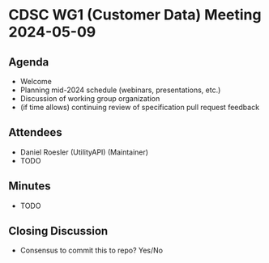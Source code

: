 # CDSC WG1 (Customer Data) Meeting 2024-05-09

## Agenda
* Welcome
* Planning mid-2024 schedule (webinars, presentations, etc.)
* Discussion of working group organization
* (if time allows) continuing review of specification pull request feedback

## Attendees
* Daniel Roesler (UtilityAPI) (Maintainer)
* TODO

## Minutes
* TODO

## Closing Discussion
* Consensus to commit this to repo? Yes/No
